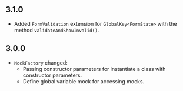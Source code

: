 ## 3.1.0
- Added `FormValidation` extension for `GlobalKey<FormState>` with the method `validateAndShowInvalid()`.

## 3.0.0
- `MockFactory` changed:
    -  Passing constructor parameters for instantiate a class with constructor parameters.
    - Define global variable mock for accessing mocks.